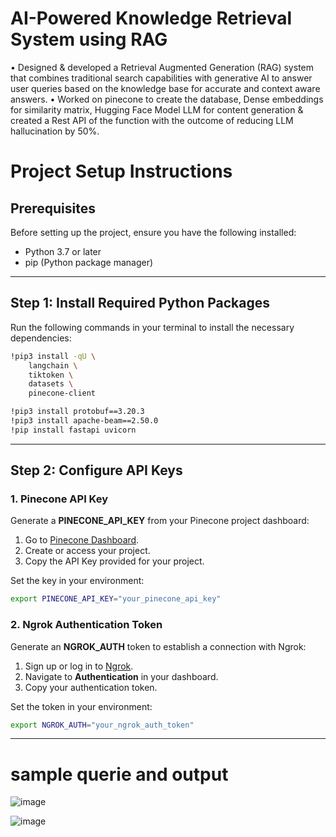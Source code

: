 # AI-Powered Knowledge Retrieval System using RAG

•	Designed & developed a Retrieval Augmented Generation (RAG) system that combines traditional search capabilities with generative AI to answer user queries based on the knowledge base for accurate and context aware answers.
•	Worked on pinecone to create the database, Dense embeddings for similarity matrix, Hugging Face Model LLM for content generation & created a Rest API of the function with the outcome of reducing LLM hallucination by 50%.

# Project Setup Instructions

## Prerequisites
Before setting up the project, ensure you have the following installed:
- Python 3.7 or later
- pip (Python package manager)

---

## Step 1: Install Required Python Packages
Run the following commands in your terminal to install the necessary dependencies:

```bash
!pip3 install -qU \
    langchain \
    tiktoken \
    datasets \
    pinecone-client

!pip3 install protobuf==3.20.3
!pip3 install apache-beam==2.50.0
!pip install fastapi uvicorn
```

---

## Step 2: Configure API Keys
### 1. Pinecone API Key
Generate a **PINECONE_API_KEY** from your Pinecone project dashboard:
1. Go to [Pinecone Dashboard](https://www.pinecone.io/).
2. Create or access your project.
3. Copy the API Key provided for your project.

Set the key in your environment:
```bash
export PINECONE_API_KEY="your_pinecone_api_key"
```

### 2. Ngrok Authentication Token
Generate an **NGROK_AUTH** token to establish a connection with Ngrok:
1. Sign up or log in to [Ngrok](https://dashboard.ngrok.com/).
2. Navigate to **Authentication** in your dashboard.
3. Copy your authentication token.

Set the token in your environment:
```bash
export NGROK_AUTH="your_ngrok_auth_token"
```

------------------------------------------------------------------------------

# sample querie and output

![image](https://github.com/user-attachments/assets/e8946765-72f2-429d-9398-fb2fdf9fd602)

![image](https://github.com/user-attachments/assets/58dea171-59be-4e7b-b466-583734491b26)

